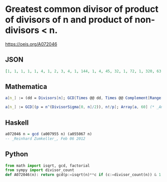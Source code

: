 # Greatest common divisor of product of divisors of n and product of non\-divisors < n\.
https://oeis.org/A072046
## JSON
```JSON
[1, 1, 1, 1, 1, 4, 1, 2, 3, 4, 1, 144, 1, 4, 45, 32, 1, 72, 1, 320, 63, 4, 1, 82944, 125, 4, 729, 448, 1, 162000, 1, 32768, 99, 4, 1225, 3359232, 1, 4, 117, 2560000, 1, 63504, 1, 704, 91125, 4, 1, 254803968, 343, 125000, 153, 832, 1, 8503056, 3025, 9834496, 171, 4, 1]
```
## Mathematica
```Mathematica
a[n_] := (dd = Divisors[n]; GCD[Times @@ dd, Times @@ Complement[Range[n], dd]]); Array[a, 59]
```
```Mathematica
a[n_] := GCD[(p = n^(DivisorSigma[0, n]/2)), n!/p]; Array[a, 60] (* _Amiram Eldar_, Jun 26 2022 *)
```
## Haskell
```Haskell
a072046 n = gcd (a007955 n) (a055067 n)
-- _Reinhard Zumkeller_, Feb 06 2012
```
## Python
```Python
from math import isqrt, gcd, factorial
from sympy import divisor_count
def A072046(n): return gcd(p:=isqrt(n)**c if (c:=divisor_count(n)) & 1 else n**(c//2),factorial(n)//p) # _Chai Wah Wu_, Jun 25 2022
```
